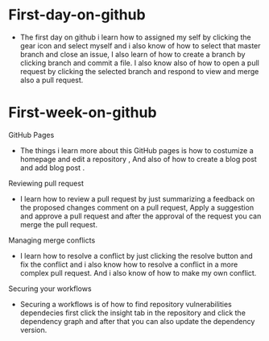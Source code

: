 # First-day-on-github

- The first day on github i learn how to assigned my self by clicking the gear icon and select myself and i also  know of how to select that master branch and close an issue, I also learn of how to create a branch by clicking  branch and commit a file. I also know also of how to open a pull request by clicking the selected branch and respond to view and merge also a pull request. 

# First-week-on-github

GitHub Pages 
- The things i learn more about this GitHub pages is how to costumize a homepage and edit a repository , And also of how to create a blog post and add blog post .

Reviewing pull request 
- I learn how to review a pull request  by just summarizing a feedback on the proposed changes comment on a pull request, Apply a suggestion and approve a pull request and after the approval of the request you can merge the pull request. 

Managing merge conflicts
- I learn how to resolve a conflict by just clicking the resolve button and fix the conflict and i also know how to resolve a conflict  in a more complex pull request. And i also know of how to make my own conflict.

Securing your workflows
- Securing a workflows is of how to find repository vulnerabilities dependecies first click the insight tab in the repository and click the dependency graph and after that you can also update the dependency version. 

 


